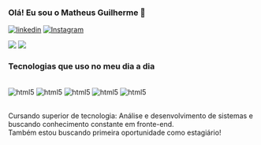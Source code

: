 
### Olá! Eu sou o Matheus Guilherme 👋

[![linkedin](https://img.shields.io/badge/LinkedIn-0077B5?style=for-the-badge&logo=linkedin&logoColor=white)](https://www.linkedin.com/in/matheus-guilherme-diresto-5a39a718a/)
[![Instagram](https://img.shields.io/badge/Instagram-E4405F?style=for-the-badge&logo=instagram&logoColor=white)][def]

[def]: https://www.instagram.com/0matheusguilherme/



<p align="">
  
  <img src="https://github-readme-stats.vercel.app/api?username=devdiresto&hide=stars&show_icons=true&theme=dracula&line_height=32">
  <img src="https://github-readme-stats.vercel.app/api/top-langs/?username=devdiresto&count_private=true&theme=dracula">

</p>

### Tecnologias que uso no meu dia a dia

<div style="display:    inline_block"><br/>
    <img aling="center" alt="html5" src="https://img.shields.io/badge/HTML5-E34F26?style=for-the-badge&logo=html5&logoColor=white" />
    <img aling="center" alt="html5" src="https://img.shields.io/badge/CSS3-1572B6?style=for-the-badge&logo=css3&logoColor=white" />
    <img aling="center" alt="html5" src="https://img.shields.io/badge/JavaScript-F7DF1E?style=for-the-badge&logo=javascript&logoColor=black" />
    <img aling="center" alt="html5" src="https://img.shields.io/badge/Node.js-43853D?style=for-the-badge&logo=node.js&logoColor=white" />
    <img aling="center" alt="html5" src="https://img.shields.io/badge/React-20232A?style=for-the-badge&logo=react&logoColor=61DAFB" />
</div><br/>

Cursando superior de tecnologia: Análise e desenvolvimento de sistemas e buscando conhecimento constante em fronte-end.<br>
 Também estou buscando primeira oportunidade como estagiário!
